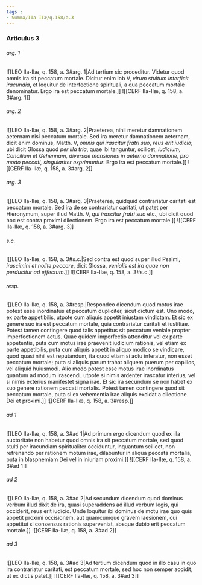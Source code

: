 ```yaml
---
tags : 
- Summa/IIa-IIæ/q.158/a.3
---
```


### Articulus 3

###### arg. 1
![[LEO IIa-IIæ, q. 158, a. 3#arg. 1|Ad tertium sic proceditur. Videtur quod omnis ira sit peccatum mortale. Dicitur enim Iob V, *virum stultum interficit iracundia*, et loquitur de interfectione spirituali, a qua peccatum mortale denominatur. Ergo ira est peccatum mortale.]]
![[CERF IIa-IIæ, q. 158, a. 3#arg. 1]]

###### arg. 2
![[LEO IIa-IIæ, q. 158, a. 3#arg. 2|Praeterea, nihil meretur damnationem aeternam nisi peccatum mortale. Sed ira meretur damnationem aeternam, dicit enim dominus, Matth. V, *omnis qui irascitur fratri suo, reus erit iudicio*; ubi dicit Glossa quod *per illa tria*, quae ibi tanguntur, scilicet, *iudicium, Concilium et Gehennam, diversae mansiones in aeterna damnatione, pro modo peccati, singulariter exprimuntur*. Ergo ira est peccatum mortale.]]
![[CERF IIa-IIæ, q. 158, a. 3#arg. 2]]

###### arg. 3
![[LEO IIa-IIæ, q. 158, a. 3#arg. 3|Praeterea, quidquid contrariatur caritati est peccatum mortale. Sed ira de se contrariatur caritati, ut patet per Hieronymum, super illud Matth. V, *qui irascitur fratri suo* etc., ubi dicit quod hoc est contra proximi dilectionem. Ergo ira est peccatum mortale.]]
![[CERF IIa-IIæ, q. 158, a. 3#arg. 3]]

###### s.c.
![[LEO IIa-IIæ, q. 158, a. 3#s.c.|Sed contra est quod super illud Psalmi, *irascimini et nolite peccare*, dicit Glossa, *venialis est ira quae non perducitur ad effectum*.]]
![[CERF IIa-IIæ, q. 158, a. 3#s.c.]]

###### resp.
![[LEO IIa-IIæ, q. 158, a. 3#resp.|Respondeo dicendum quod motus irae potest esse inordinatus et peccatum dupliciter, sicut dictum est. Uno modo, ex parte appetibilis, utpote cum aliquis appetit iniustam vindictam. Et sic ex genere suo ira est peccatum mortale, quia contrariatur caritati et iustitiae. Potest tamen contingere quod talis appetitus sit peccatum veniale propter imperfectionem actus. Quae quidem imperfectio attenditur vel ex parte appetentis, puta cum motus irae praevenit iudicium rationis, vel etiam ex parte appetibilis, puta cum aliquis appetit in aliquo modico se vindicare, quod quasi nihil est reputandum, ita quod etiam si actu inferatur, non esset peccatum mortale; puta si aliquis parum trahat aliquem puerum per capillos, vel aliquid huiusmodi. Alio modo potest esse motus irae inordinatus quantum ad modum irascendi, utpote si nimis ardenter irascatur interius, vel si nimis exterius manifestet signa irae. Et sic ira secundum se non habet ex suo genere rationem peccati mortalis. Potest tamen contingere quod sit peccatum mortale, puta si ex vehementia irae aliquis excidat a dilectione Dei et proximi.]]
![[CERF IIa-IIæ, q. 158, a. 3#resp.]]

###### ad 1
![[LEO IIa-IIæ, q. 158, a. 3#ad 1|Ad primum ergo dicendum quod ex illa auctoritate non habetur quod omnis ira sit peccatum mortale, sed quod stulti per iracundiam spiritualiter occiduntur, inquantum scilicet, non refrenando per rationem motum irae, dilabuntur in aliqua peccata mortalia, puta in blasphemiam Dei vel in iniuriam proximi.]]
![[CERF IIa-IIæ, q. 158, a. 3#ad 1]]

###### ad 2
![[LEO IIa-IIæ, q. 158, a. 3#ad 2|Ad secundum dicendum quod dominus verbum illud dixit de ira, quasi superaddens ad illud verbum legis, qui occiderit, reus erit iudicio. Unde loquitur ibi dominus de motu irae quo quis appetit proximi occisionem, aut quamcumque gravem laesionem, cui appetitui si consensus rationis superveniat, absque dubio erit peccatum mortale.]]
![[CERF IIa-IIæ, q. 158, a. 3#ad 2]]

###### ad 3
![[LEO IIa-IIæ, q. 158, a. 3#ad 3|Ad tertium dicendum quod in illo casu in quo ira contrariatur caritati, est peccatum mortale, sed hoc non semper accidit, ut ex dictis patet.]]
![[CERF IIa-IIæ, q. 158, a. 3#ad 3]]

